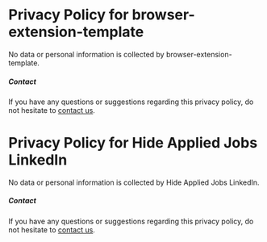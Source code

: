 # Privacy Policy for browser-extension-template

No data or personal information is collected by browser-extension-template.

##### Contact

If you have any questions or suggestions regarding this privacy policy, do not hesitate to [contact us](https://github.com/fregante/browser-extension-template/issues/new).

# Privacy Policy for Hide Applied Jobs LinkedIn

No data or personal information is collected by Hide Applied Jobs LinkedIn.

##### Contact

If you have any questions or suggestions regarding this privacy policy, do not hesitate to [contact us](https://github.com/Robert01101101/hide-applied-jobs-linkedin/issues).
